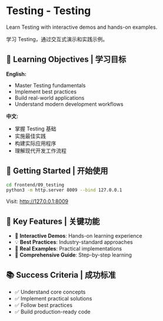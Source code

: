 # Testing - Testing

Learn Testing with interactive demos and hands-on examples.

学习 Testing，通过交互式演示和实践示例。

## 🎯 Learning Objectives | 学习目标

**English:**
- Master Testing fundamentals
- Implement best practices
- Build real-world applications
- Understand modern development workflows

**中文:**
- 掌握 Testing 基础
- 实施最佳实践
- 构建实际应用程序
- 理解现代开发工作流程

## 🚀 Getting Started | 开始使用

```bash
cd frontend/09_testing
python3 -m http.server 8009 --bind 127.0.0.1
```

Visit: http://127.0.0.1:8009

## 📁 Key Features | 关键功能

- 🎯 **Interactive Demos**: Hands-on learning experience
- 💡 **Best Practices**: Industry-standard approaches
- 🔧 **Real Examples**: Practical implementations
- 📖 **Comprehensive Guide**: Step-by-step learning

## 📚 Success Criteria | 成功标准

- ✅ Understand core concepts
- ✅ Implement practical solutions
- ✅ Follow best practices
- ✅ Build production-ready code

